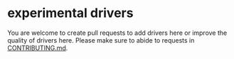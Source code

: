 # experimental drivers

You are welcome to create pull requests to add drivers here or improve the
quality of drivers here. Please make sure to abide to requests in
[CONTRIBUTING.md](../CONTRIBUTING.md).
